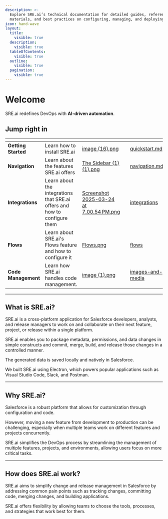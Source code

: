 ```yaml
---
description: >-
  Explore SRE.ai’s technical documentation for detailed guides, reference
  materials, and best practices on configuring, managing, and deploying.
icon: hand-wave
layout:
  title:
    visible: true
  description:
    visible: true
  tableOfContents:
    visible: true
  outline:
    visible: true
  pagination:
    visible: true
---
```


# Welcome

SRE.ai redefines DevOps with **AI-driven automation**.&#x20;

## Jump right in

<table data-view="cards"><thead><tr><th></th><th></th><th data-hidden data-card-cover data-type="files"></th><th data-hidden></th><th data-hidden data-card-target data-type="content-ref"></th></tr></thead><tbody><tr><td><strong>Getting Started</strong></td><td>Learn how to install SRE.ai</td><td><a href=".gitbook/assets/image (16).png">image (16).png</a></td><td></td><td><a href="quickstart.md">quickstart.md</a></td></tr><tr><td><strong>Navigation</strong></td><td>Learn about the features SRE.ai offers</td><td><a href=".gitbook/assets/The Sidebar (1) (1).png">The Sidebar (1) (1).png</a></td><td></td><td><a href="navigation.md">navigation.md</a></td></tr><tr><td><strong>Integrations</strong></td><td>Learn about the integrations that SRE.ai offers and how to configure them</td><td><a href=".gitbook/assets/Screenshot 2025-03-24 at 7.00.54 PM.png">Screenshot 2025-03-24 at 7.00.54 PM.png</a></td><td></td><td><a href="integrations/">integrations</a></td></tr><tr><td><strong>Flows</strong></td><td>Learn about SRE.ai's Flows feature and how to configure it</td><td><a href=".gitbook/assets/Flows.png">Flows.png</a></td><td></td><td><a href="flows/">flows</a></td></tr><tr><td><strong>Code Management</strong></td><td>Learn how SRE.ai handles code management.</td><td><a href=".gitbook/assets/image (1).png">image (1).png</a></td><td></td><td><a href="images-and-media/">images-and-media</a></td></tr></tbody></table>

***

## **What is SRE.ai?**

SRE.ai is a cross-platform application for Salesforce developers, analysts, and release managers to work on and collaborate on their next feature, project, or release within a single platform.

SRE.ai enables you to package metadata, permissions, and data changes in simple constructs and commit, merge, build, and release those changes in a controlled manner.&#x20;

The generated data is saved locally and natively in Salesforce.

We built SRE.ai using Electron, which powers popular applications such as Visual Studio Code, Slack, and Postman.

***

## **Why SRE.ai?**

Salesforce is a robust platform that allows for customization through configuration and code.&#x20;

However, moving a new feature from development to production can be challenging, especially when multiple teams work on different features and projects concurrently.

SRE.ai simplifies the DevOps process by streamlining the management of multiple features, projects, and environments, allowing users focus on more critical tasks.

***

## **How does** SRE.ai **work?**

SRE.ai aims to simplify change and release management in Salesforce by addressing common pain points such as tracking changes, committing code, merging changes, and building applications.

SRE.ai offers flexibility by allowing teams to choose the tools, processes, and strategies that work best for them.

